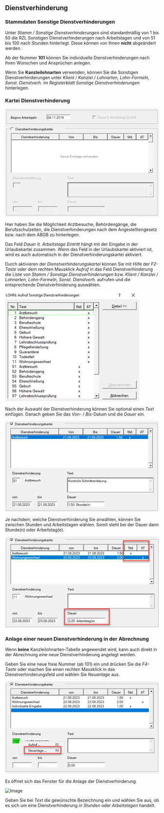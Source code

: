 ## Dienstverhinderung

### Stammdaten Sonstige Dienstverhinderungen

Unter *Stamm / Sonstige Dienstverhinderungen* sind standardmäßig von 1 bis 50 die RZL Sonstigen Dienstverhinderungen nach Arbeitstagen und von 51 bis 100 nach Stunden hinterlegt. Diese können von Ihnen **nicht** abgeändert werden.

Ab der Nummer **101** können Sie individuelle Dienstverhinderungen nach Ihren Wünschen und Ansprüchen anlegen.

Wenn Sie **Kanzleilohnarten** verwenden, können Sie die Sonstigen Dienstverhinderungen unter *Klient / Kanzlei / Lohnarten, Lohn-Formeln, Sonst. Dienstverh.* im *Registerblatt Sonstige Dienstverhinderungen* hinterlegen.

### Kartei Dienstverhinderung

![Image](<img/image120.png>)

Hier haben Sie die Möglichkeit Arztbesuche, Behördengänge, die Berufsschulzeiten, die Dienstverhinderungen nach dem Angestelltengesetz bzw. nach dem ABGB zu hinterlegen.

Das Feld *Dauer lt. Arbeitstage Eintritt* hängt mit der Eingabe in der Urlaubskartei zusammen. Wenn das Feld in der Urlaubskartei aktiviert ist, wird es auch automatisch in der Dienstverhinderungskartei aktiviert.

Durch aktivieren der *Dienstverhinderungskartei* können Sie mit Hilfe der *F2-Taste* oder dem rechten Mausklick *Aufruf* in das Feld Dienstverhinderung die Liste von *Stamm / Sonstige Dienstverhinderungen* bzw. *Klient / Kanzlei / Lohnarten, Lohn-Formeln, Sonst. Dienstverh.* aufrufen und die entsprechende Dienstverhinderung auswählen.

![Image](<img/image121.png>)

Nach der Auswahl der Dienstverhinderung können Sie optional einen *Text* einfügen. Danach geben Sie das *Von*- / *Bis*-Datum und die *Dauer* ein.

![Image](<img/image122.png>)

Je nachdem, welche Dienstverhinderung Sie anwählen, können Sie zwischen Stunden und Arbeitstagen wählen. Somit steht bei der Dauer dann Stunde(n) oder Arbeitstag(e).

![Image](<img/image123.png>)

### Anlage einer neuen Dienstverhinderung in der Abrechnung

Wenn **keine** Kanzleilohnarten-Tabelle angewendet wird, kann auch direkt in der Abrechnung eine neue Dienstverhinderung angelegt werden.

Geben Sie eine neue freie Nummer (ab 101) ein und drücken Sie die *F4-Taste* oder machen Sie einen rechten Mausklick in das Dienstverhinderungsfeld und wählen Sie *Neuanlage* aus.

![Image](<img/image124.png>)

Es öffnet sich das Fenster für die Anlage der Dienstverhinderung.

![Image](<img/image25.png>)

Geben Sie bei *Text* die gewünschte Bezeichnung ein und wählen Sie aus, ob es sich um eine Dienstverhinderung *in* *Stunden* oder *Arbeitstagen* handelt.